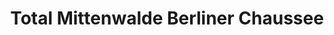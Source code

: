 ---
title: "Total Mittenwalde Berliner Chaussee"
url: /mittenwalde/total-mittenwalde-berliner-chaussee/
shop: Lebensmittel
---
